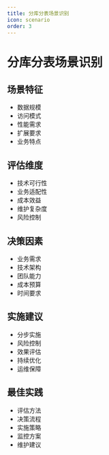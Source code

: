 ```yaml
---
title: 分库分表场景识别
icon: scenario
order: 3
---
```


# 分库分表场景识别

## 场景特征
- 数据规模
- 访问模式
- 性能需求
- 扩展要求
- 业务特点

## 评估维度
- 技术可行性
- 业务适配性
- 成本效益
- 维护复杂度
- 风险控制

## 决策因素
- 业务需求
- 技术架构
- 团队能力
- 成本预算
- 时间要求

## 实施建议
- 分步实施
- 风险控制
- 效果评估
- 持续优化
- 运维保障

## 最佳实践
- 评估方法
- 决策流程
- 实施策略
- 监控方案
- 维护建议
